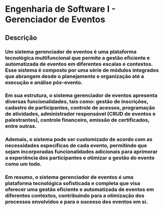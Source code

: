 # Engenharia de Software I - Gerenciador de Eventos

## Descrição 

### Um sistema gerenciador de eventos é uma plataforma tecnológica multifuncional que permite a gestão eficiente e automatizada de eventos em diferentes escalas e contextos. Esse sistema é composto por uma série de módulos integrados que abrangem desde o planejamento e organização até a execução e análise pós-evento.

### Em sua estrutura, o sistema gerenciador de eventos apresenta diversas funcionalidades, tais como: gestão de inscrições, cadastro de participantes, controle de acessos, programação de atividades, administrador responsável (CRUD de eventos e palestrantes), controle financeiro, emissão de certificados, entre outras.

### Ademais, o sistema pode ser customizado de acordo com as necessidades específicas de cada evento, permitindo que sejam incorporadas funcionalidades adicionais para aprimorar a experiência dos participantes e otimizar a gestão do evento como um todo.

### Em resumo, o sistema gerenciador de eventos é uma plataforma tecnológica sofisticada e completa que visa oferecer uma gestão eficiente e automatizada de eventos em diferentes contextos, contribuindo para a otimização dos processos envolvidos e para o sucesso dos eventos em si.


